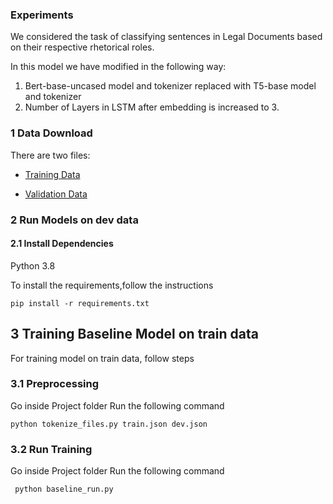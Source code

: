 ### Experiments

We considered the task of classifying sentences in Legal Documents based on their respective rhetorical roles.

In this model we have modified in the following way:
1. Bert-base-uncased model and tokenizer replaced with T5-base model and tokenizer
2. Number of Layers in LSTM after embedding is increased to 3.
### 1 Data Download

There are two files:
- [Training Data](https://storage.googleapis.com/indianlegalbert/OPEN_SOURCED_FILES/Rhetorical_Role_Benchmark/Data/train.json)

- [Validation Data](https://storage.googleapis.com/indianlegalbert/OPEN_SOURCED_FILES/Rhetorical_Role_Benchmark/Data/dev.json)


### 2 Run Models on dev data
#### 2.1 Install Dependencies
Python 3.8

To install the requirements,follow the instructions
```
pip install -r requirements.txt
```

## 3 Training Baseline Model on train data

For training model on train data, follow steps

### 3.1 Preprocessing

  Go inside Project folder
  Run the following command

  ```
  python tokenize_files.py train.json dev.json
  ```

### 3.2 Run Training
Go inside Project folder
Run the following command
  ```
   python baseline_run.py
  ```
